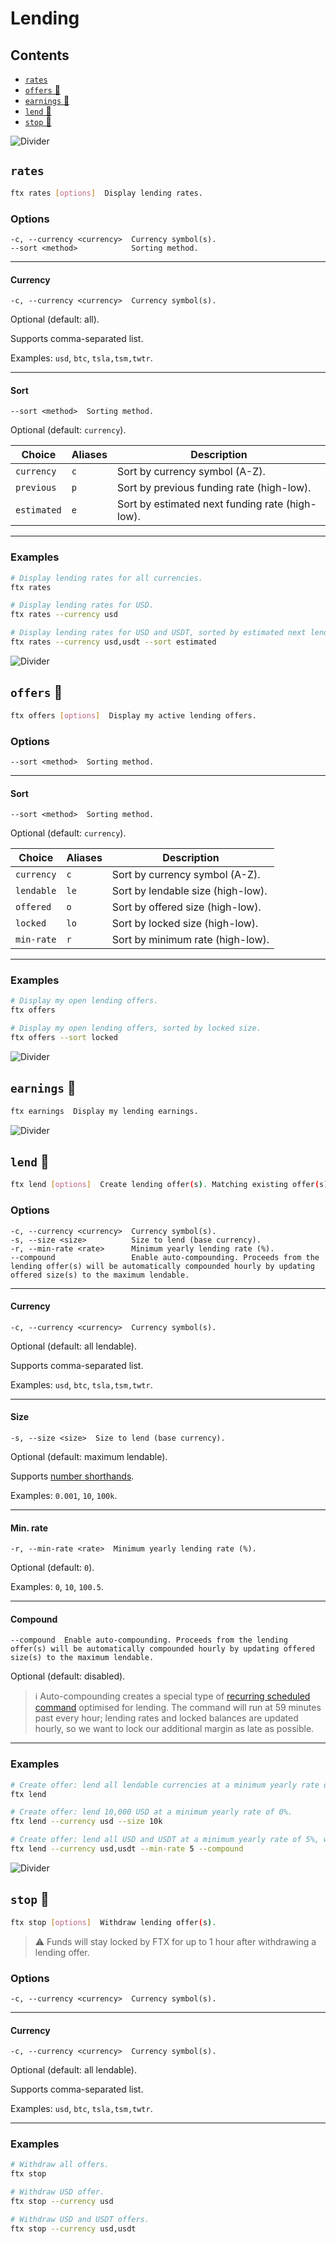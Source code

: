 # Lending

## Contents

- [`rates`](#rates)
- [`offers` 🔐](#offers)
- [`earnings` 🔐](#earnings)
- [`lend` 🔐](#lend)
- [`stop` 🔐](#stop)

![Divider](../../images/divider.png)

## `rates`

```sh
ftx rates [options]  Display lending rates.
```

### Options

```
-c, --currency <currency>  Currency symbol(s).
--sort <method>            Sorting method.
```

---

#### Currency

```
-c, --currency <currency>  Currency symbol(s).
```

Optional (default: all).

Supports comma-separated list.

Examples: `usd`, `btc`, `tsla,tsm,twtr`.

---

#### Sort

```
--sort <method>  Sorting method.
```

Optional (default: `currency`).

| Choice      | Aliases | Description                                     |
| ----------- | ------- | ----------------------------------------------- |
| `currency`  | `c`     | Sort by currency symbol (A-Z).                  |
| `previous`  | `p`     | Sort by previous funding rate (high-low).       |
| `estimated` | `e`     | Sort by estimated next funding rate (high-low). |

---

### Examples

```sh
# Display lending rates for all currencies.
ftx rates

# Display lending rates for USD.
ftx rates --currency usd

# Display lending rates for USD and USDT, sorted by estimated next lending rate.
ftx rates --currency usd,usdt --sort estimated
```

![Divider](../../images/divider.png)

## `offers` 🔐

```sh
ftx offers [options]  Display my active lending offers.
```

### Options

```
--sort <method>  Sorting method.
```

---

#### Sort

```
--sort <method>  Sorting method.
```

Optional (default: `currency`).

| Choice     | Aliases | Description                       |
| ---------- | ------- | --------------------------------- |
| `currency` | `c`     | Sort by currency symbol (A-Z).    |
| `lendable` | `le`    | Sort by lendable size (high-low). |
| `offered`  | `o`     | Sort by offered size (high-low).  |
| `locked`   | `lo`    | Sort by locked size (high-low).   |
| `min-rate` | `r`     | Sort by minimum rate (high-low).  |

---

### Examples

```sh
# Display my open lending offers.
ftx offers

# Display my open lending offers, sorted by locked size.
ftx offers --sort locked
```

![Divider](../../images/divider.png)

## `earnings` 🔐

```sh
ftx earnings  Display my lending earnings.
```

![Divider](../../images/divider.png)

## `lend` 🔐

```sh
ftx lend [options]  Create lending offer(s). Matching existing offer(s) will be overwritten.
```

### Options

```
-c, --currency <currency>  Currency symbol(s).
-s, --size <size>          Size to lend (base currency).
-r, --min-rate <rate>      Minimum yearly lending rate (%).
--compound                 Enable auto-compounding. Proceeds from the lending offer(s) will be automatically compounded hourly by updating offered size(s) to the maximum lendable.
```

---

#### Currency

```
-c, --currency <currency>  Currency symbol(s).
```

Optional (default: all lendable).

Supports comma-separated list.

Examples: `usd`, `btc`, `tsla,tsm,twtr`.

---

#### Size

```
-s, --size <size>  Size to lend (base currency).
```

Optional (default: maximum lendable).

Supports [number shorthands](./../../guides/power-users.md#number-shorthands).

Examples: `0.001`, `10`, `100k`.

---

#### Min. rate

```
-r, --min-rate <rate>  Minimum yearly lending rate (%).
```

Optional (default: `0`).

Examples: `0`, `10`, `100.5`.

---

#### Compound

```
--compound  Enable auto-compounding. Proceeds from the lending offer(s) will be automatically compounded hourly by updating offered size(s) to the maximum lendable.
```

Optional (default: disabled).

> ℹ️ Auto-compounding creates a special type of [recurring scheduled command](../../guides/scheduled-commands.md#recurring) optimised for lending. The command will run at 59 minutes past every hour; lending rates and locked balances are updated hourly, so we want to lock our additional margin as late as possible.

---

### Examples

```sh
# Create offer: lend all lendable currencies at a minimum yearly rate of 0%.
ftx lend

# Create offer: lend 10,000 USD at a minimum yearly rate of 0%.
ftx lend --currency usd --size 10k

# Create offer: lend all USD and USDT at a minimum yearly rate of 5%, with auto-compounding enabled.
ftx lend --currency usd,usdt --min-rate 5 --compound
```

![Divider](../../images/divider.png)

## `stop` 🔐

```sh
ftx stop [options]  Withdraw lending offer(s).
```

> ⚠️ Funds will stay locked by FTX for up to 1 hour after withdrawing a lending offer.

### Options

```
-c, --currency <currency>  Currency symbol(s).
```

---

#### Currency

```
-c, --currency <currency>  Currency symbol(s).
```

Optional (default: all lendable).

Supports comma-separated list.

Examples: `usd`, `btc`, `tsla,tsm,twtr`.

---

### Examples

```sh
# Withdraw all offers.
ftx stop

# Withdraw USD offer.
ftx stop --currency usd

# Withdraw USD and USDT offers.
ftx stop --currency usd,usdt
```

